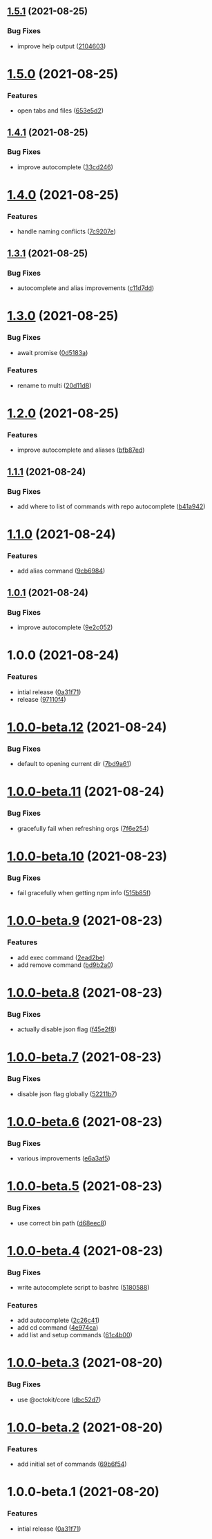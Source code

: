 ## [1.5.1](https://github.com/mdonnalley/multiple-repo-manager/compare/v1.5.0...v1.5.1) (2021-08-25)


### Bug Fixes

* improve help output ([2104603](https://github.com/mdonnalley/multiple-repo-manager/commit/2104603abb9f795a1b646a39c3e981359c1dc7d4))

# [1.5.0](https://github.com/mdonnalley/multiple-repo-manager/compare/v1.4.1...v1.5.0) (2021-08-25)


### Features

* open tabs and files ([653e5d2](https://github.com/mdonnalley/multiple-repo-manager/commit/653e5d2f575b403cda1927c0652c98a747119fde))

## [1.4.1](https://github.com/mdonnalley/multiple-repo-manager/compare/v1.4.0...v1.4.1) (2021-08-25)


### Bug Fixes

* improve autocomplete ([33cd246](https://github.com/mdonnalley/multiple-repo-manager/commit/33cd246f91e3184e7da247f773caeef11606ee8f))

# [1.4.0](https://github.com/mdonnalley/multiple-repo-manager/compare/v1.3.1...v1.4.0) (2021-08-25)


### Features

* handle naming conflicts ([7c9207e](https://github.com/mdonnalley/multiple-repo-manager/commit/7c9207ec9e83f74e92de94a0bc4091ae06e62d43))

## [1.3.1](https://github.com/mdonnalley/multiple-repo-manager/compare/v1.3.0...v1.3.1) (2021-08-25)


### Bug Fixes

* autocomplete and alias improvements ([c11d7dd](https://github.com/mdonnalley/multiple-repo-manager/commit/c11d7dd291f443f77f8f30def87f84adb8ce6836))

# [1.3.0](https://github.com/mdonnalley/multiple-repo-manager/compare/v1.2.0...v1.3.0) (2021-08-25)


### Bug Fixes

* await promise ([0d5183a](https://github.com/mdonnalley/multiple-repo-manager/commit/0d5183a23f454516f877ee01a78183ab8d7cc99a))


### Features

* rename to multi ([20d11d8](https://github.com/mdonnalley/multiple-repo-manager/commit/20d11d8e61fc68641df62e5866c39f74db0b8a65))

# [1.2.0](https://github.com/mdonnalley/multiple-repo-manager/compare/v1.1.1...v1.2.0) (2021-08-25)


### Features

* improve autocomplete and aliases ([bfb87ed](https://github.com/mdonnalley/multiple-repo-manager/commit/bfb87edce36e3a50177a85a8fcbabaa38c09ed77))

## [1.1.1](https://github.com/mdonnalley/multiple-repo-manager/compare/v1.1.0...v1.1.1) (2021-08-24)


### Bug Fixes

* add where to list of commands with repo autocomplete ([b41a942](https://github.com/mdonnalley/multiple-repo-manager/commit/b41a9428bd58176709b27b5ceac9838a68f9773e))

# [1.1.0](https://github.com/mdonnalley/multiple-repo-manager/compare/v1.0.1...v1.1.0) (2021-08-24)


### Features

* add alias command ([9cb6984](https://github.com/mdonnalley/multiple-repo-manager/commit/9cb6984c7420e9711d5b86a4be2ca063734b92dc))

## [1.0.1](https://github.com/mdonnalley/multiple-repo-manager/compare/v1.0.0...v1.0.1) (2021-08-24)


### Bug Fixes

* improve autocomplete ([9e2c052](https://github.com/mdonnalley/multiple-repo-manager/commit/9e2c052524b84e3f75c78343f4b5b6fa87a6e348))

# 1.0.0 (2021-08-24)


### Features

* intial release ([0a31f71](https://github.com/mdonnalley/multiple-repo-manager/commit/0a31f7156fd846f8cd5007591a3597fd724812ac))
* release ([97110f4](https://github.com/mdonnalley/multiple-repo-manager/commit/97110f4f9b30968e64260639e4a886aaa871f7f0))

# [1.0.0-beta.12](https://github.com/mdonnalley/multiple-repo-manager/compare/v1.0.0-beta.11...v1.0.0-beta.12) (2021-08-24)


### Bug Fixes

* default to opening current dir ([7bd9a61](https://github.com/mdonnalley/multiple-repo-manager/commit/7bd9a6109af1530ac4e7ccd06e6752206d310262))

# [1.0.0-beta.11](https://github.com/mdonnalley/multiple-repo-manager/compare/v1.0.0-beta.10...v1.0.0-beta.11) (2021-08-24)


### Bug Fixes

* gracefully fail when refreshing orgs ([7f6e254](https://github.com/mdonnalley/multiple-repo-manager/commit/7f6e2549208572fcb72bc88311136c701551c764))

# [1.0.0-beta.10](https://github.com/mdonnalley/multiple-repo-manager/compare/v1.0.0-beta.9...v1.0.0-beta.10) (2021-08-23)


### Bug Fixes

* fail gracefully when getting npm info ([515b85f](https://github.com/mdonnalley/multiple-repo-manager/commit/515b85f518da47feba6d4cb2b3bbd0f271c731c1))

# [1.0.0-beta.9](https://github.com/mdonnalley/multiple-repo-manager/compare/v1.0.0-beta.8...v1.0.0-beta.9) (2021-08-23)


### Features

* add exec command ([2ead2be](https://github.com/mdonnalley/multiple-repo-manager/commit/2ead2be5a4304c90c403cdd7ca1304d95835aafc))
* add remove command ([bd9b2a0](https://github.com/mdonnalley/multiple-repo-manager/commit/bd9b2a050c28bafc7c623faed7d564c8d1b26809))

# [1.0.0-beta.8](https://github.com/mdonnalley/multiple-repo-manager/compare/v1.0.0-beta.7...v1.0.0-beta.8) (2021-08-23)


### Bug Fixes

* actually disable json flag ([f45e2f8](https://github.com/mdonnalley/multiple-repo-manager/commit/f45e2f805be92357b13b901d44f61f65a83fee03))

# [1.0.0-beta.7](https://github.com/mdonnalley/multiple-repo-manager/compare/v1.0.0-beta.6...v1.0.0-beta.7) (2021-08-23)


### Bug Fixes

* disable json flag globally ([52211b7](https://github.com/mdonnalley/multiple-repo-manager/commit/52211b7976f19672fc3c688fab7dc7a39da185a3))

# [1.0.0-beta.6](https://github.com/mdonnalley/multiple-repo-manager/compare/v1.0.0-beta.5...v1.0.0-beta.6) (2021-08-23)


### Bug Fixes

* various improvements ([e6a3af5](https://github.com/mdonnalley/multiple-repo-manager/commit/e6a3af5c12db9065f97fcd775341a04afd78573b))

# [1.0.0-beta.5](https://github.com/mdonnalley/multiple-repo-manager/compare/v1.0.0-beta.4...v1.0.0-beta.5) (2021-08-23)


### Bug Fixes

* use correct bin path ([d68eec8](https://github.com/mdonnalley/multiple-repo-manager/commit/d68eec80014f00dbae8aec5fc562ae59008ec0ed))

# [1.0.0-beta.4](https://github.com/mdonnalley/multiple-repo-manager/compare/v1.0.0-beta.3...v1.0.0-beta.4) (2021-08-23)


### Bug Fixes

* write autocomplete script to bashrc ([5180588](https://github.com/mdonnalley/multiple-repo-manager/commit/5180588a88bb331f3eaf7a213381f53b4efceafc))


### Features

* add autocomplete ([2c26c41](https://github.com/mdonnalley/multiple-repo-manager/commit/2c26c411b35db66ebdedad1dac443c1eebf200fe))
* add cd command ([4e974ca](https://github.com/mdonnalley/multiple-repo-manager/commit/4e974ca2ab3b0e7e30086482746763949a68a38d))
* add list and setup commands ([61c4b00](https://github.com/mdonnalley/multiple-repo-manager/commit/61c4b009a0134a037952488d94d0042874d5e78e))

# [1.0.0-beta.3](https://github.com/mdonnalley/multiple-repo-manager/compare/v1.0.0-beta.2...v1.0.0-beta.3) (2021-08-20)

### Bug Fixes

- use @octokit/core ([dbc52d7](https://github.com/mdonnalley/multiple-repo-manager/commit/dbc52d733881e8758884c7ad4efea58bcff9a1b4))

# [1.0.0-beta.2](https://github.com/mdonnalley/multiple-repo-manager/compare/v1.0.0-beta.1...v1.0.0-beta.2) (2021-08-20)

### Features

- add initial set of commands ([69b6f54](https://github.com/mdonnalley/multiple-repo-manager/commit/69b6f5496952bc71ce43def76ff2b425077d9c13))

# 1.0.0-beta.1 (2021-08-20)

### Features

- intial release ([0a31f71](https://github.com/mdonnalley/multiple-repo-manager/commit/0a31f7156fd846f8cd5007591a3597fd724812ac))
